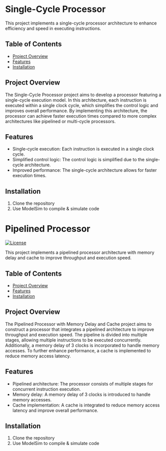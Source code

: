 # Single-Cycle Processor

This project implements a single-cycle processor architecture to enhance efficiency and speed in executing instructions.

## Table of Contents
- [Project Overview](#project-overview)
- [Features](#features)
- [Installation](#installation)


## Project Overview

The Single-Cycle Processor project aims to develop a processor featuring a single-cycle execution model. In this architecture, each instruction is executed within a single clock cycle, which simplifies the control logic and improves overall performance. By implementing this architecture, the processor can achieve faster execution times compared to more complex architectures like pipelined or multi-cycle processors.

## Features

- Single-cycle execution: Each instruction is executed in a single clock cycle.
- Simplified control logic: The control logic is simplified due to the single-cycle architecture.
- Improved performance: The single-cycle architecture allows for faster execution times.

## Installation

1. Clone the repository
2. Use ModelSim to compile & simulate code

# Pipelined Processor

[![License](https://img.shields.io/badge/License-MIT-blue.svg)](LICENSE)

This project implements a pipelined processor architecture with memory delay and cache to improve throughput and execution speed.

## Table of Contents
- [Project Overview](#project-overview)
- [Features](#features)
- [Installation](#installation)

## Project Overview

The Pipelined Processor with Memory Delay and Cache project aims to construct a processor that integrates a pipelined architecture to improve throughput and execution speed. The pipeline is divided into multiple stages, allowing multiple instructions to be executed concurrently. Additionally, a memory delay of 3 clocks is incorporated to handle memory accesses. To further enhance performance, a cache is implemented to reduce memory access latency.

## Features

- Pipelined architecture: The processor consists of multiple stages for concurrent instruction execution.
- Memory delay: A memory delay of 3 clocks is introduced to handle memory accesses.
- Cache implementation: A cache is integrated to reduce memory access latency and improve overall performance.

## Installation

1. Clone the repository
2. Use ModelSim to compile & simulate code
